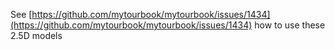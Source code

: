 See [https://github.com/mytourbook/mytourbook/issues/1434](https://github.com/mytourbook/mytourbook/issues/1434) how to use these 2.5D models
